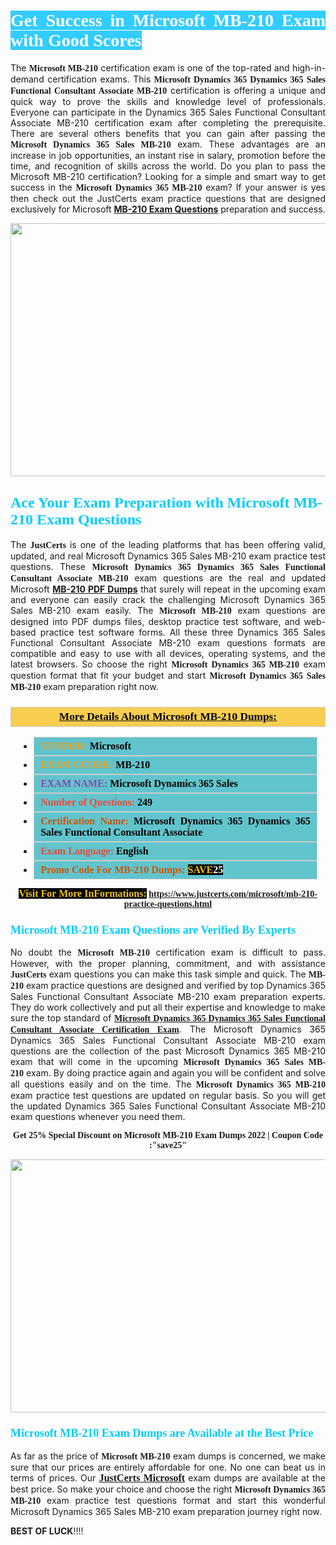 <h1 style="text-align: justify;"><span style="color:#ffffff;"><span style="font-family:Georgia,serif;"><strong><span style="background-color:#33ccff;">Get Success in Microsoft MB-210 Exam with Good Scores</span></strong></span></span></h1>

<p style="text-align: justify;">The <strong><span style="font-family:Georgia,serif;">Microsoft MB-210</span></strong> certification exam is one of the top-rated and high-in-demand certification exams. This <span style="font-family:Georgia,serif;"><strong>Microsoft Dynamics 365 Dynamics 365 Sales Functional Consultant Associate MB-210</strong></span> certification is offering a unique and quick way to prove the skills and knowledge level of professionals. Everyone can participate in the Dynamics 365 Sales Functional Consultant Associate MB-210 certification exam after completing the prerequisite. There are several others benefits that you can gain after passing the <span style="font-family:Georgia,serif;"><strong>Microsoft Dynamics 365 Sales MB-210</strong></span> exam. These advantages are an increase in job opportunities, an instant rise in salary, promotion before the time, and recognition of skills across the world. Do you plan to pass the Microsoft MB-210 certification? Looking for a simple and smart way to get success in the <span style="font-family:Georgia,serif;"><strong>Microsoft Dynamics 365 MB-210</strong></span> exam? If your answer is yes then check out the JustCerts exam practice questions that are designed exclusively for Microsoft <strong><a href="https://www.justcerts.com/microsoft/mb-210-practice-questions.html">MB-210 Exam Questions</a></strong> preparation and success.</p>

<p style="text-align: center;"><a href="https://www.justcerts.com/microsoft/mb-210-practice-questions.html"><img alt="" src="https://i.imgur.com/JNYhfyb.jpg" style="width: 720px; height: 405px;" /></a></p>

<h2 style="margin-right:0in; margin-left:0in"><span style="color:#00ccff;"><span style="font-family:Georgia,serif;"><strong><span style="font-size:18pt">Ace Your Exam Preparation with Microsoft MB-210 Exam Questions </span></strong></span></span></h2>

<p style="text-align: justify;">The <span style="font-size:14px;"><span style="font-family:Georgia,serif;"><strong>JustCerts</strong></span></span> is one of the leading platforms that has been offering valid, updated, and real Microsoft Dynamics 365 Sales MB-210 exam practice test questions. These <span style="font-family:Georgia,serif;"><strong>Microsoft Dynamics 365 Dynamics 365 Sales Functional Consultant Associate MB-210</strong></span> exam questions are the real and updated Microsoft <strong><a href="https://www.justcerts.com/microsoft/mb-210-practice-questions.html">MB-210 PDF Dumps</a></strong> that surely will repeat in the upcoming exam and everyone can easily crack the challenging Microsoft Dynamics 365 Sales MB-210 exam easily. The <span style="font-family:Georgia,serif;"><strong>Microsoft MB-210</strong></span> exam questions are designed into PDF dumps files, desktop practice test software, and web-based practice test software forms. All these three Dynamics 365 Sales Functional Consultant Associate MB-210 exam questions formats are compatible and easy to use with all devices, operating systems, and the latest browsers. So choose the right <span style="font-family:Georgia,serif;"><strong>Microsoft Dynamics 365 MB-210</strong></span> exam question format that fit your budget and start <span style="font-family:Georgia,serif;"><strong>Microsoft Dynamics 365 Sales MB-210</strong></span> exam preparation right now.</p>

<h3 style="background: #f7ce50; border: 1px solid rgb(204, 204, 204); padding: 5px 10px; text-align: center;"><span style="font-family:Georgia,serif;"><u><u><span style="color:#000000;"><span style="font-size:11pt"><span style="line-height:normal"><b><span style="font-size:13.0pt"><span cambria="">More Details About Microsoft MB-210 Dumps:</span></span></b></span></span></span></u></u></span></h3>

<ul>
	<li style="margin:0cm 10pt">
	<div style="background:#61c4cd; border: 1px solid rgb(204, 204, 204); padding: 5px 10px; text-align: justify;"><span style="font-family:Georgia,serif;"><span style="font-size:11pt"><span style="line-height:normal"><b><span style="font-size:12.0pt"><span new="" roman="" times=""><span style="color:#f39c12;">VENDOR:</span> <span style="color:#000000;">Microsoft</span></span></span></b></span></span></span></div>
	</li>
	<li style="margin:0cm 10pt">
	<div style="background: #61c4cd; border: 1px solid rgb(204, 204, 204); padding: 5px 10px; text-align: justify;"><span style="font-family:Georgia,serif;"><span style="font-size:11pt"><span style="line-height:normal"><b><span style="font-size:12.0pt"><span new="" roman="" times=""><span style="color:#f39c12;">EXAM CCODE:</span> <span style="color:#000000;">MB-210</span></span></span></b></span></span></span></div>
	</li>
	<li style="margin:0cm 10pt">
	<div style="background: #61c4cd; border: 1px solid rgb(204, 204, 204); padding: 5px 10px; text-align: justify;"><span style="font-family:Georgia,serif;"><span style="font-size:11pt"><span style="line-height:normal"><b><span style="font-size:12.0pt"><span new="" roman="" times=""><span style="color:#8e44ad;">EXAM NAME:</span> <span style="color:#000000;">Microsoft Dynamics 365 Sales</span></span></span></b></span></span></span></div>
	</li>
	<li style="margin:0cm 10pt">
	<div style="background: #61c4cd; border: 1px solid rgb(204, 204, 204); padding: 5px 10px;"><span style="font-family:Georgia,serif;"><span style="font-size:11pt"><span style="line-height:normal"><b><span style="font-size:12.0pt"><span new="" roman="" times=""><span style="color:#e74c3c;">Number of Questions:</span><span style="color:#000000;"><span style="color:#f1c40f;"> </span>249</span></span></span></b></span></span></span></div>
	</li>
	<li style="margin:0cm 10pt">
	<div style="background: #61c4cd; border: 1px solid rgb(204, 204, 204); padding: 5px 10px; text-align: justify;"><span style="font-family:Georgia,serif;"><span style="font-size:11pt"><span style="line-height:normal"><b><span style="font-size:12.0pt"><span new="" roman="" times=""><span style="color:#d35400;">Certification Name:</span><span style="color:#000000;"> Microsoft Dynamics 365 Dynamics 365 Sales Functional Consultant Associate</span></span></span></b></span></span></span></div>
	</li>
	<li style="margin:0cm 10pt">
	<div style="background: #61c4cd; border: 1px solid rgb(204, 204, 204); padding: 5px 10px; text-align: justify;"><span style="font-family:Georgia,serif;"><span style="font-size:11pt"><span style="line-height:normal"><b><span style="font-size:12.0pt"><span new="" roman="" times=""><span style="color:#e74c3c;">Exam Language:</span> <span style="color:#000000;">English</span></span></span></b></span></span></span></div>
	</li>
	<li style="margin:0cm 10pt">
	<div style="background: #61c4cd; border: 1px solid rgb(204, 204, 204); padding: 5px 10px;"><span style="font-family:Georgia,serif;"><span style="font-size:11pt"><span style="line-height:normal"><b><span style="font-size:12.0pt"><span new="" roman="" times=""><span style="color:#d35400;">Promo Code For MB-210 Dumps:</span><span style="color:#f1c40f;"> <span style="background-color:#000000;">SAVE</span></span><span style="color:#ffffff;"><span style="background-color:#000000;">25</span></span></span></span></b></span></span></span></div>
	</li>
</ul>

<p style="text-align: center;"><span style="font-family:Georgia,serif;"><strong><span style="font-size:16px;"><span style="color:#f1c40f;"><span style="background-color:#000000;">Visit For More InFormations:</span></span></span> <a href="https://www.justcerts.com/microsoft/mb-210-practice-questions.html">https://www.justcerts.com/microsoft/mb-210-practice-questions.html</a></strong></span></p>

<h3 style="margin-right:0in; margin-left:0in"><span style="color:#00ccff;"><span style="font-family:Georgia,serif;"><strong><span style="font-size:13.5pt">Microsoft MB-210 Exam Questions are Verified By Experts </span></strong></span></span></h3>

<p style="text-align: justify;">No doubt the <span style="font-family:Georgia,serif;"><strong>Microsoft MB-210</strong></span> certification exam is difficult to pass. However, with the proper planning, commitment, and with assistance <span style="font-family:Georgia,serif;"><span style="font-size:14px;"><strong>JustCerts</strong></span></span> exam questions you can make this task simple and quick. The <span style="font-family:Georgia,serif;"><strong> MB-210</strong></span> exam practice questions are designed and verified by top Dynamics 365 Sales Functional Consultant Associate MB-210 exam preparation experts. They do work collectively and put all their expertise and knowledge to make sure the top standard of <a href="https://www.justcerts.com/microsoft/microsoft-dynamics-365-certification-exams.html"><span style="font-family:Georgia,serif;"><strong>Microsoft Dynamics 365 Dynamics 365 Sales Functional Consultant Associate Certification Exam</strong></span></a>. The Microsoft Dynamics 365 Dynamics 365 Sales Functional Consultant Associate MB-210 exam questions are the collection of the past Microsoft Dynamics 365 MB-210 exam that will come in the upcoming <span style="font-family:Georgia,serif;"><strong>Microsoft Dynamics 365 Sales MB-210</strong></span> exam. By doing practice again and again you will be confident and solve all questions easily and on the time. The <span style="font-family:Georgia,serif;"><strong>Microsoft Dynamics 365 MB-210</strong></span> exam practice test questions are updated on regular basis. So you will get the updated Dynamics 365 Sales Functional Consultant Associate MB-210 exam questions whenever you need them.</p>

<p style="text-align: center;"><span style="font-size:14px;"><span style="font-family:Georgia,serif;"><strong>Get 25% Special Discount on Microsoft MB-210 Exam Dumps 2022 | Coupon Code :"save25"</strong></span></span></p>

<p style="text-align: center;"><a href="https://www.justcerts.com/microsoft/mb-210-practice-questions.html"><img alt="" src="https://i.imgur.com/FssxWlc.jpg" style="width: 720px; height: 405px;" /></a></p>

<h3 style="margin-right:0in; margin-left:0in"><span style="color:#00ccff;"><span style="font-family:Georgia,serif;"><strong><span style="font-size:13.5pt">Microsoft MB-210 Exam Dumps are Available at the Best Price </span></strong></span></span></h3>

<p style="text-align: justify;">As far as the price of <span style="font-family:Georgia,serif;"><strong>Microsoft MB-210</strong></span> exam dumps is concerned, we make sure that our prices are entirely affordable for one. No one can beat us in terms of prices. Our <a href="https://www.justcerts.com/microsoft-certification-exams.html"><span style="font-family:Georgia,serif;"><strong><span style="font-size:16px;">JustCerts Microsoft</span></strong></span></a> exam dumps are available at the best price. So make your choice and choose the right <span style="font-family:Georgia,serif;"><strong>Microsoft Dynamics 365 MB-210</strong></span> exam practice test questions format and start this wonderful Microsoft Dynamics 365 Sales MB-210 exam preparation journey right now. </p>

<p><span style="font-size:14px;"><strong>BEST OF LUCK</strong>!!!!</span></p>
